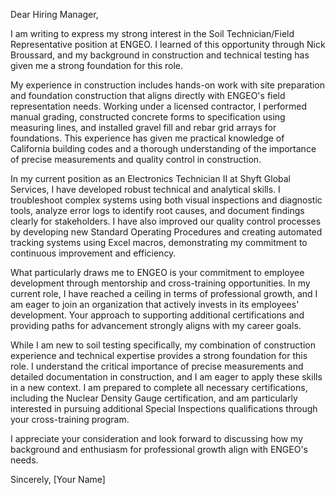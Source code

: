 Dear Hiring Manager,

I am writing to express my strong interest in the Soil Technician/Field Representative position at ENGEO. I learned of this opportunity through Nick Broussard, and my background in construction and technical testing has given me a strong foundation for this role.

My experience in construction includes hands-on work with site preparation and foundation construction that aligns directly with ENGEO's field representation needs. Working under a licensed contractor, I performed manual grading, constructed concrete forms to specification using measuring lines, and installed gravel fill and rebar grid arrays for foundations. This experience has given me practical knowledge of California building codes and a thorough understanding of the importance of precise measurements and quality control in construction.

In my current position as an Electronics Technician II at Shyft Global Services, I have developed robust technical and analytical skills. I troubleshoot complex systems using both visual inspections and diagnostic tools, analyze error logs to identify root causes, and document findings clearly for stakeholders. I have also improved our quality control processes by developing new Standard Operating Procedures and creating automated tracking systems using Excel macros, demonstrating my commitment to continuous improvement and efficiency.

What particularly draws me to ENGEO is your commitment to employee development through mentorship and cross-training opportunities. In my current role, I have reached a ceiling in terms of professional growth, and I am eager to join an organization that actively invests in its employees' development. Your approach to supporting additional certifications and providing paths for advancement strongly aligns with my career goals.

While I am new to soil testing specifically, my combination of construction experience and technical expertise provides a strong foundation for this role. I understand the critical importance of precise measurements and detailed documentation in construction, and I am eager to apply these skills in a new context. I am prepared to complete all necessary certifications, including the Nuclear Density Gauge certification, and am particularly interested in pursuing additional Special Inspections qualifications through your cross-training program.

I appreciate your consideration and look forward to discussing how my background and enthusiasm for professional growth align with ENGEO's needs.

Sincerely,
[Your Name]